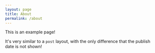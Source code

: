 ```yaml
---
layout: page
title: About
permalink: /about
---
```


This is an example page!

It's very similar to a `post` layout, with the only difference that the publish date is not shown!